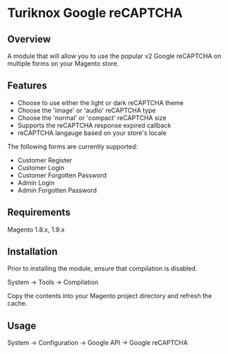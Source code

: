 # Turiknox Google reCAPTCHA

## Overview

A module that will allow you to use the popular v2 Google reCAPTCHA on multiple forms on your Magento store.

## Features

- Choose to use either the light or dark reCAPTCHA theme
- Choose the 'image' or 'audio' reCAPTCHA type
- Choose the 'normal' or 'compact' reCAPTCHA size
- Supports the reCAPTCHA response expired callback
- reCAPTCHA langauge based on your store's locale

The following forms are currently supported:

- Customer Register
- Customer Login
- Customer Forgotten Password
- Admin Login
- Admin Forgotten Password

## Requirements

Magento 1.8.x, 1.9.x

## Installation

Prior to installing the module, ensure that compilation is disabled.

System -> Tools -> Compilation

Copy the contents into your Magento project directory and refresh the cache.

## Usage

System -> Configuration -> Google API -> Google reCAPTCHA
